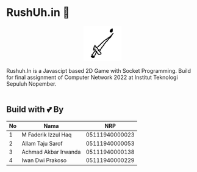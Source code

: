 # RushUh.in 🤺

<p style="text-align: center">
    <img src="logo.png" alt="RushUh.in" width="20%">
</p>

Rushuh.In is a Javascipt based 2D Game with Socket Programming. Build for final assignment of Computer Network 2022 at Institut Teknologi Sepuluh Nopember.
<br>
<br>

## Build with 💕 By
| No | Nama                 | NRP            |
|----|----------------------|----------------|
| 1  | M Faderik Izzul Haq  | 05111940000023 |
| 2  | Allam Taju Sarof     | 05111940000053 |
| 3  | Achmad Akbar Irwanda | 05111940000138 |
| 4  | Iwan Dwi Prakoso     | 05111940000229 |
